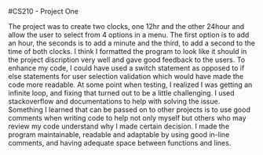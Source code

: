 #CS210 - Project One

The project was to create two clocks, one 12hr and the other 24hour and allow the user to select from 4 options in a menu. The first option is to add an hour, the seconds is to add a minute and the third, to add a second to the time of both clocks. I think I formatted the program to look like it should in the project discription very well and gave good feedback to the users. To enhance my code, I could have used a switch statement as opposed to if else statements for user selection validation which would have made the code more readable. At some point when testing, I realized I was getting an infinite loop, and fixing that turned out to be a little challenging. I used stackoverflow and documentations to help with solving the issue. Something I learned that can be passed on to other projects is to use good comments when writing code to help not only myself but others who may review my code understand why I made certain decision. I made the program maintainable, readable and adaptable by using good in-line comments, and having adequate space between functions and lines.
